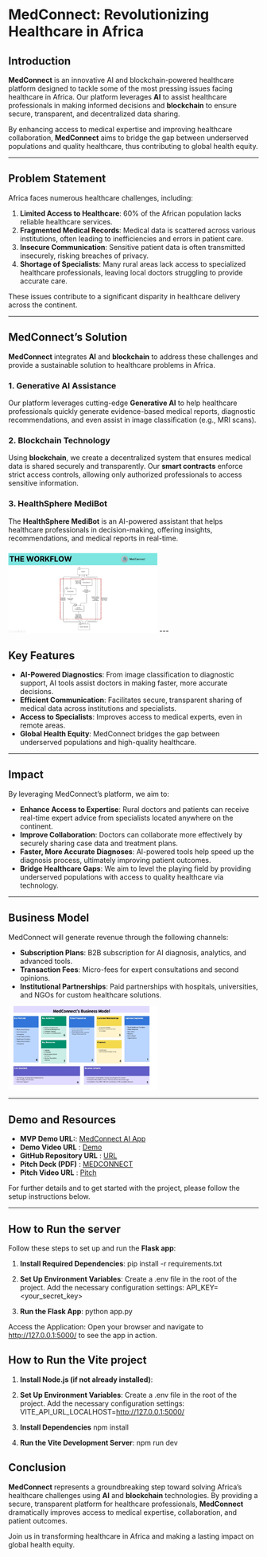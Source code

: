 # MedConnect: Revolutionizing Healthcare in Africa

## Introduction
**MedConnect** is an innovative AI and blockchain-powered healthcare platform designed to tackle some of the most pressing issues facing healthcare in Africa. Our platform leverages **AI** to assist healthcare professionals in making informed decisions and **blockchain** to ensure secure, transparent, and decentralized data sharing.

By enhancing access to medical expertise and improving healthcare collaboration, **MedConnect** aims to bridge the gap between underserved populations and quality healthcare, thus contributing to global health equity.

---

## Problem Statement

Africa faces numerous healthcare challenges, including:

1. **Limited Access to Healthcare**: 60% of the African population lacks reliable healthcare services.
2. **Fragmented Medical Records**: Medical data is scattered across various institutions, often leading to inefficiencies and errors in patient care.
3. **Insecure Communication**: Sensitive patient data is often transmitted insecurely, risking breaches of privacy.
4. **Shortage of Specialists**: Many rural areas lack access to specialized healthcare professionals, leaving local doctors struggling to provide accurate care.

These issues contribute to a significant disparity in healthcare delivery across the continent.

---

## MedConnect’s Solution

**MedConnect** integrates **AI** and **blockchain** to address these challenges and provide a sustainable solution to healthcare problems in Africa.

### 1. **Generative AI Assistance**
Our platform leverages cutting-edge **Generative AI** to help healthcare professionals quickly generate evidence-based medical reports, diagnostic recommendations, and even assist in image classification (e.g., MRI scans).

### 2. **Blockchain Technology**
Using **blockchain**, we create a decentralized system that ensures medical data is shared securely and transparently. Our **smart contracts** enforce strict access controls, allowing only authorized professionals to access sensitive information.

### 3. **HealthSphere MediBot**
The **HealthSphere MediBot** is an AI-powered assistant that helps healthcare professionals in decision-making, offering insights, recommendations, and medical reports in real-time.

<img src="THE-M2M-SQUAD\Frontend\assets\AM1.jpeg" alt="Image 1" width="300">
---

## Key Features

- **AI-Powered Diagnostics**: From image classification to diagnostic support, AI tools assist doctors in making faster, more accurate decisions.
- **Efficient Communication**: Facilitates secure, transparent sharing of medical data across institutions and specialists.
- **Access to Specialists**: Improves access to medical experts, even in remote areas.
- **Global Health Equity**: MedConnect bridges the gap between underserved populations and high-quality healthcare.

---

## Impact

By leveraging MedConnect’s platform, we aim to:

- **Enhance Access to Expertise**: Rural doctors and patients can receive real-time expert advice from specialists located anywhere on the continent.
- **Improve Collaboration**: Doctors can collaborate more effectively by securely sharing case data and treatment plans.
- **Faster, More Accurate Diagnoses**: AI-powered tools help speed up the diagnosis process, ultimately improving patient outcomes.
- **Bridge Healthcare Gaps**: We aim to level the playing field by providing underserved populations with access to quality healthcare via technology.

---

## Business Model

MedConnect will generate revenue through the following channels:

- **Subscription Plans**: B2B subscription for AI diagnosis, analytics, and advanced tools.
- **Transaction Fees**: Micro-fees for expert consultations and second opinions.
- **Institutional Partnerships**: Paid partnerships with hospitals, universities, and NGOs for custom healthcare solutions.

<img src="THE-M2M-SQUAD\Frontend\assets\AM.jpeg" alt="Image 1" width="300">

---

## Demo and Resources

- **MVP Demo URL:**: [MedConnect AI App](https://medconnectbot.netlify.app) 
- **Demo Video URL** : [Demo](https://drive.google.com/file/d/1cN5GZNGTS9g0kFdKPf43vpXClizTNvwn/view?usp=sharing)
- **GitHub Repository URL** : [URL](https://github.com/Hamzar2/THE-H2H-SQUAD.git)
- **Pitch Deck (PDF)** : [MEDCONNECT](https://drive.google.com/file/d/1VoElZCfaBF_SYlG56uU23B-KHQhhdF1z/view?usp=sharing)
- **Pitch Video URL** : [Pitch](https://www.loom.com/share/de580723e31e40bd88b6ef41eb2cfa8f?sid=4ac5beec-d512-4789-b306-4ac64c6a58dd)

For further details and to get started with the project, please follow the setup instructions below.

---

## How to Run the server

Follow these steps to set up and run the **Flask app**:

1. **Install Required Dependencies**:
   pip install -r requirements.txt

2. **Set Up Environment Variables**:
    Create a .env file in the root of the project.
    Add the necessary configuration settings:
    API_KEY=<your_secret_key>


3. **Run the Flask App**:
    python app.py

Access the Application: Open your browser and navigate to http://127.0.0.1:5000/ to see the app in action.


## How to Run the Vite project

1. **Install Node.js (if not already installed)**:

2. **Set Up Environment Variables**:
    Create a .env file in the root of the project.
    Add the necessary configuration settings:
    VITE_API_URL_LOCALHOST=http://127.0.0.1:5000/

3. **Install Dependencies**
    npm install

4. **Run the Vite Development Server**:
    npm run dev

## Conclusion

**MedConnect** represents a groundbreaking step toward solving Africa’s healthcare challenges using **AI** and **blockchain** technologies. By providing a secure, transparent platform for healthcare professionals, **MedConnect** dramatically improves access to medical expertise, collaboration, and patient outcomes.

Join us in transforming healthcare in Africa and making a lasting impact on global health equity.
